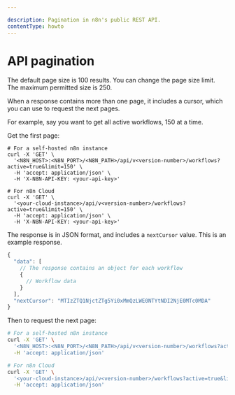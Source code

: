 ```yaml
---

description: Pagination in n8n's public REST API.
contentType: howto
---
```


# API pagination

The default page size is 100 results. You can change the page size limit. The maximum permitted size is 250.

When a response contains more than one page, it includes a cursor, which you can use to request the next pages.

For example, say you want to get all active workflows, 150 at a time.

Get the first page:

```shell
# For a self-hosted n8n instance
curl -X 'GET' \
  '<N8N_HOST>:<N8N_PORT>/<N8N_PATH>/api/v<version-number>/workflows?active=true&limit=150' \
  -H 'accept: application/json' \
  -H 'X-N8N-API-KEY: <your-api-key>'

# For n8n Cloud
curl -X 'GET' \
  '<your-cloud-instance>/api/v<version-number>/workflows?active=true&limit=150' \
  -H 'accept: application/json' \
  -H 'X-N8N-API-KEY: <your-api-key>'
```

The response is in JSON format, and includes a `nextCursor` value. This is an example response.

```js
{
  "data": [
    // The response contains an object for each workflow
    {
      // Workflow data
    }
  ],
  "nextCursor": "MTIzZTQ1NjctZTg5Yi0xMmQzLWE0NTYtNDI2NjE0MTc0MDA"
}
```

Then to request the next page:

```bash
# For a self-hosted n8n instance
curl -X 'GET' \
  '<N8N_HOST>:<N8N_PORT>/<N8N_PATH>/api/v<version-number>/workflows?active=true&limit=150&cursor=MTIzZTQ1NjctZTg5Yi0xMmQzLWE0NTYtNDI2NjE0MTc0MDA' \
  -H 'accept: application/json'

# For n8n Cloud
curl -X 'GET' \
  '<your-cloud-instance>/api/v<version-number>/workflows?active=true&limit=150&cursor=MTIzZTQ1NjctZTg5Yi0xMmQzLWE0NTYtNDI2NjE0MTc0MDA' \
  -H 'accept: application/json'
```
